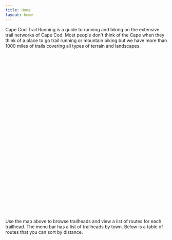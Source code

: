 ```yaml
---
title: Home
layout: home
---
```

Cape Cod Trail Running is a guide to running and biking on the extensive trail networks of Cape Cod. Most people don't think of the Cape when they think of a place to go trail running or mountain biking but we have more than 1000 miles of trails covering all types of terrain and landscapes.

<div id='map' style='margin-top: 16px; width: 100%; height: 500px;'></div>

<script>
    mapboxgl.accessToken = 'pk.eyJ1IjoiY2FwZWNvZHRyYWlscnVubmluZyIsImEiOiJjbHgwc3pldGcwNDV6MmpxN3JtY3RjZTdhIn0.Xh5g0TNKifNbui-Nk2btGw';
    const map = new mapboxgl.Map({
        container: 'map', 
        style: 'mapbox://styles/capecodtrailrunning/clwjdfr1y02q901qlcu0u4i5i',
        center: [-70.355, 41.65], 
        zoom: 8.15, 
    });

    const nav = new mapboxgl.NavigationControl({
        showCompass: false
    });

    map.addControl(nav);

    {% for trailhead in site.trailheads %}
        const marker1 = new mapboxgl.Marker({ color: 'black'})
            .setLngLat([{{ trailhead.lat }}, {{ trailhead.lng }}])
            .addTo(map);
    {% endfor %}
</script>

Use the map above to browse trailheads and view a list of routes for each trailhead. The menu bar has a list of trailheads by town. Below is a table of routes that you can sort by distance.